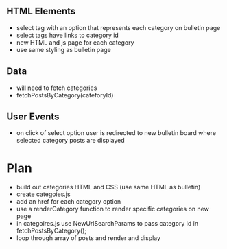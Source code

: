 ## HTML Elements
- select tag with an option that represents each category on bulletin page
- select tags have links to category id
- new HTML and js page for each category 
- use same styling as bulletin page

## Data 
- will need to fetch categories
- fetchPostsByCategory(cateforyId)

## User Events 
- on click of select option user is redirected to new bulletin board where selected category posts are displayed


# Plan
- build out categories HTML and CSS (use same HTML as bulletin)
- create categoies.js
- add an href for each category option
- use a renderCategory function to render specific categories on new page
- in categoires.js use NewUrlSearchParams to pass category id in fetchPostsByCategory();
- loop through array of posts and render and display